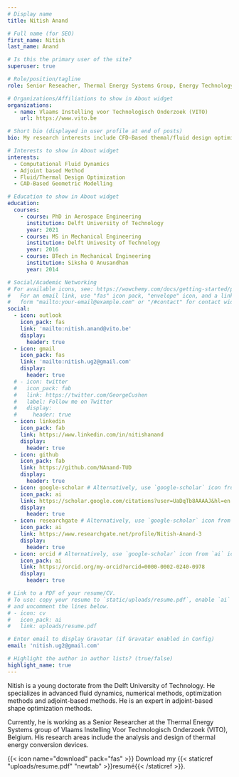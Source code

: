```yaml
---
# Display name
title: Nitish Anand

# Full name (for SEO)
first_name: Nitish 
last_name: Anand

# Is this the primary user of the site?
superuser: true

# Role/position/tagline
role: Senior Reseacher, Thermal Energy Systems Group, Energy Technology Unit.

# Organizations/Affiliations to show in About widget
organizations:
  - name: Vlaams Instelling voor Technologisch Onderzoek (VITO)
    url: https://www.vito.be

# Short bio (displayed in user profile at end of posts)
bio: My research interests include CFD-Based themal/fluid design optimization.

# Interests to show in About widget
interests:
  - Computational Fluid Dynamics
  - Adjoint based Method
  - Fluid/Thermal Design Optimization
  - CAD-Based Geometric Modelling

# Education to show in About widget
education:
  courses:
    - course: PhD in Aerospace Engineering
      institution: Delft University of Technology
      year: 2021
    - course: MS in Mechanical Engineering
      institution: Delft Univesity of Technology
      year: 2016
    - course: BTech in Mechanical Engineering
      institution: Siksha O Anusandhan
      year: 2014

# Social/Academic Networking
# For available icons, see: https://wowchemy.com/docs/getting-started/page-builder/#icons
#   For an email link, use "fas" icon pack, "envelope" icon, and a link in the
#   form "mailto:your-email@example.com" or "/#contact" for contact widget.
social:
  - icon: outlook
    icon_pack: fas
    link: 'mailto:nitish.anand@vito.be'
    display:
      header: true
  - icon: gmail
    icon_pack: fas
    link: 'mailto:nitish.ug2@gmail.com'
    display:
      header: true
  # - icon: twitter
  #   icon_pack: fab
  #   link: https://twitter.com/GeorgeCushen
  #   label: Follow me on Twitter
  #   display:
  #     header: true
  - icon: linkedin
    icon_pack: fab
    link: https://www.linkedin.com/in/nitishanand
    display:
      header: true
  - icon: github
    icon_pack: fab
    link: https://github.com/NAnand-TUD
    display:
      header: true
  - icon: google-scholar # Alternatively, use `google-scholar` icon from `ai` icon pack
    icon_pack: ai
    link: https://scholar.google.com/citations?user=UaDqTb8AAAAJ&hl=en
    display:
      header: true
  - icon: researchgate # Alternatively, use `google-scholar` icon from `ai` icon pack
    icon_pack: ai
    link: https://www.researchgate.net/profile/Nitish-Anand-3
    display:
      header: true
  - icon: orcid # Alternatively, use `google-scholar` icon from `ai` icon pack
    icon_pack: ai
    link: https://orcid.org/my-orcid?orcid=0000-0002-0240-0978
    display:
      header: true

# Link to a PDF of your resume/CV.
# To use: copy your resume to `static/uploads/resume.pdf`, enable `ai` icons in `params.yaml`,
# and uncomment the lines below.
# - icon: cv
#   icon_pack: ai
#   link: uploads/resume.pdf

# Enter email to display Gravatar (if Gravatar enabled in Config)
email: 'nitish.ug2@gmail.com'

# Highlight the author in author lists? (true/false)
highlight_name: true
---
```


Nitish is a young doctorate from the Delft University of Technology. He specializes in advanced fluid dynamics, numerical methods, optimization methods and adjoint-based methods. He is an expert in adjoint-based shape optimization methods.

Currently, he is working as a Senior Researcher at the Thermal Energy Systems group of Vlaams Instelling Voor Technologisch Onderzoek (VITO), Belgium. His research areas include the analysis and design of thermal energy conversion devices.

{{< icon name="download" pack="fas" >}} Download my {{< staticref "uploads/resume.pdf" "newtab" >}}resumé{{< /staticref >}}.
